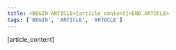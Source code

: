 ```yaml
---
title: <BEGIN ARTICLE>[article_content]<END ARTOCLE>
tags: ['BEGIN', 'ARTICLE', 'ARTOCLE']
---
```


<BEGIN ARTICLE>[article_content]<END ARTOCLE>